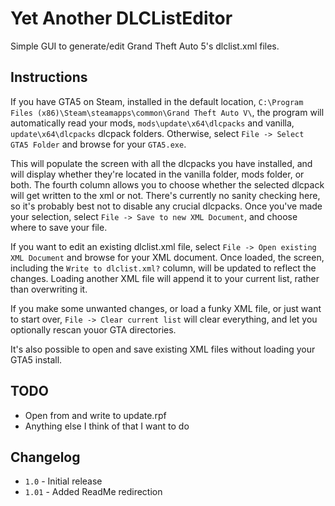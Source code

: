 # Yet Another DLCListEditor #

Simple GUI to generate/edit Grand Theft Auto 5's dlclist.xml files.

## Instructions ##

If you have GTA5 on Steam, installed in the default location, `C:\Program Files (x86)\Steam\steamapps\common\Grand Theft Auto V\`,
the program will automatically read your mods, `mods\update\x64\dlcpacks` and vanilla, `update\x64\dlcpacks`
dlcpack folders. Otherwise, select `File -> Select GTA5 Folder` and browse for your `GTA5.exe`.

This will populate the screen with all the dlcpacks you have installed, and will display whether they're located
in the vanilla folder, mods folder, or both. The fourth column allows you to choose whether the selected dlcpack
will get written to the xml or not. There's currently no sanity checking here, so it's probably best not to disable
any crucial dlcpacks. Once you've made your selection, select `File -> Save to new XML Document`, and choose where to save your file.

If you want to edit an existing dlclist.xml file, select `File -> Open existing XML Document` and browse for your XML document.
Once loaded, the screen, including the `Write to dlclist.xml?` column, will be updated to reflect the changes.
Loading another XML file will append it to your current list, rather than overwriting it.

If you make some unwanted changes, or load a funky XML file, or just want to start over,
 `File -> Clear current list` will clear everything, and let you optionally rescan youor GTA directories.

It's also possible to open and save existing XML files without loading your GTA5 install.

## TODO ##

* Open from and write to update.rpf
* Anything else I think of that I want to do

## Changelog ##

* `1.0` - Initial release
* `1.01` - Added ReadMe redirection
